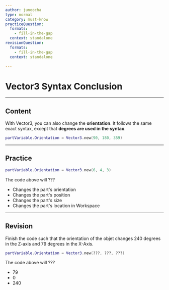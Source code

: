 ```yaml
---
author: junoocha
type: normal
category: must-know
practiceQuestion:
  formats:
    - fill-in-the-gap
  context: standalone
revisionQuestion:
  formats:
    - fill-in-the-gap
  context: standalone

---
```


# Vector3 Syntax Conclusion
---

## Content

With Vector3, you can also change the **orientation**. It follows the same exact syntax, except that **degrees are used in the syntax**.

```lua
partVariable.Orientation = Vector3.new(90, 180, 359)
```

---

## Practice

```lua
partVariable.Orientation = Vector3.new(6, 4, 3)
```
The code above will ???

- Changes the part's orientation
- Changes the part's position
- Changes the part's size
- Changes the part's location in Workspace

---

## Revision

Finish the code such that the orientation of the objet changes 240 degrees in the Z-axis and 79 degrees in the X-Axis.

```lua
partVariable.Orientation = Vector3.new(???, ???, ???)
```

The code above will ???

- 79
- 0
- 240